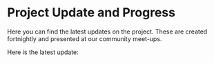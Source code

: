 # Project Update and Progress

Here you can find the latest updates on the project. 
These are created fortnightly and presented at our community meet-ups. 

Here is the latest update:
